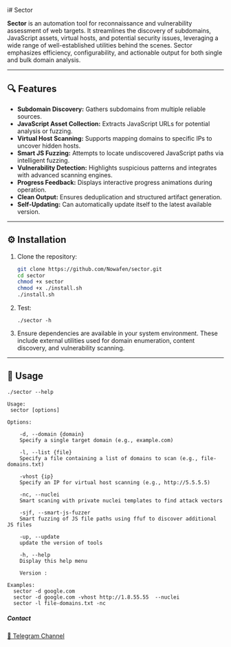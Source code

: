 i# Sector

**Sector** is an automation tool for reconnaissance and vulnerability assessment of web targets. It streamlines the discovery of subdomains, JavaScript assets, virtual hosts, and potential security issues, leveraging a wide range of well-established utilities behind the scenes. Sector emphasizes efficiency, configurability, and actionable output for both single and bulk domain analysis.

---

## 🔍 Features

- **Subdomain Discovery:** Gathers subdomains from multiple reliable sources.
- **JavaScript Asset Collection:** Extracts JavaScript URLs for potential analysis or fuzzing.
- **Virtual Host Scanning:** Supports mapping domains to specific IPs to uncover hidden hosts.
- **Smart JS Fuzzing:** Attempts to locate undiscovered JavaScript paths via intelligent fuzzing.
- **Vulnerability Detection:** Highlights suspicious patterns and integrates with advanced scanning engines.
- **Progress Feedback:** Displays interactive progress animations during operation.
- **Clean Output:** Ensures deduplication and structured artifact generation.
- **Self-Updating:** Can automatically update itself to the latest available version.

---

## ⚙️ Installation

1. Clone the repository:

    ```bash
    git clone https://github.com/Nowafen/sector.git
    cd sector
    chmod +x sector
    chmod +x ./install.sh
    ./install.sh
    ```
2. Test:
   ```
   ./sector -h
   ```

4. Ensure dependencies are available in your system environment.
These include external utilities used for domain enumeration, content discovery, and vulnerability scanning.

---

## 🚀 Usage

```
./sector --help

Usage:
 sector [options]

Options:
  
    -d, --domain {domain}  
    Specify a single target domain (e.g., example.com)
  
    -l, --list {file}  
    Specify a file containing a list of domains to scan (e.g., file-domains.txt)
  
    -vhost {ip}  
    Specify an IP for virtual host scanning (e.g., http://5.5.5.5)
  
    -nc, --nuclei
    Smart scaning with private nuclei templates to find attack vectors
  
    -sjf, --smart-js-fuzzer  
    Smart fuzzing of JS file paths using ffuf to discover additional JS files
  
    -up, --update  
    update the version of tools
  
    -h, --help 
    Display this help menu

    Version : 

Examples:
  sector -d google.com
  sector -d google.com -vhost http://1.8.55.55  --nuclei
  sector -l file-domains.txt -nc
```

##### Contact 
[🔗 Telegram Channel](https://t.me/Tellmejs)
